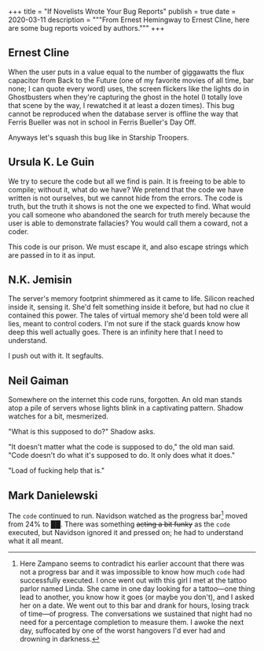 +++
title = "If Novelists Wrote Your Bug Reports"
publish = true
date = 2020-03-11
description = """From Ernest Hemingway to Ernest Cline, here are some bug
reports voiced by authors."""
+++

## Ernest Cline

When the user puts in a value equal to the number of giggawatts the flux
capacitor from Back to the Future (one of my favorite movies of all time, bar
none; I can quote every word) uses, the screen flickers like the lights do in
Ghostbusters when they're capturing the ghost in the hotel (I totally love that
scene by the way, I rewatched it at least a dozen times). This bug cannot be
reproduced when the database server is offline the way that Ferris Bueller was
not in school in Ferris Bueller's Day Off.

Anyways let's squash this bug like in Starship Troopers.

## Ursula K. Le Guin

We try to secure the code but all we find is pain. It is freeing to be able to
compile; without it, what do we have? We pretend that the code we have written
is not ourselves, but we cannot hide from the errors. The code is truth, but the
truth it shows is not the one we expected to find. What would you call someone
who abandoned the search for truth merely because the user is able to
demonstrate fallacies? You would call them a coward, not a coder.

This code is our prison. We must escape it, and also escape strings which are
passed in to it as input.

## N.K. Jemisin

The server's memory footprint shimmered as it came to life. Silicon reached
inside it, sensing it. She'd felt something inside it before, but had no clue it
contained this power. The tales of virtual memory she'd been told were all lies,
meant to control coders. I'm not sure if the stack guards know how deep this
well actually goes. There is an infinity here that I need to understand.

I push out with it. It segfaults.

## Neil Gaiman

Somewhere on the internet this code runs, forgotten. An old man stands atop a
pile of servers whose lights blink in a captivating pattern. Shadow watches for
a bit, mesmerized.

"What is this supposed to do?" Shadow asks.

"It doesn't matter what the code is supposed to do," the old man said. "Code
doesn't do what it's supposed to do. It only does what it does."

"Load of fucking help that is."

## Mark Danielewski

The <span class="leaves-parody-code">`code`</span> continued to run. Navidson
watched as the progress bar[^1] moved from 24% to ██. There was something
~~acting a bit funky~~ as the <span class="leaves-parody-code">`code`</span>
executed, but Navidson ignored it and pressed on; he had to understand what it
all meant.

[^1]: <span class="leaves-parody-text">Here Zampano seems to contradict his
  earlier account that there was not a progress bar and it was impossible to
  know how much <span class="leaves-parody-code">`code`</span> had successfully
  executed. I once went out with this girl I met at the tattoo parlor named
  Linda. She came in one day looking for a tattoo—one thing lead to another, you
  know how it goes (or maybe you don't), and I asked her on a date. We went out
  to this bar and drank for hours, losing track of time—of progress. The
  conversations we sustained that night had no need for a percentage completion
  to measure them. I awoke the next day, suffocated by one of the worst
  hangovers I'd ever had and drowning in darkness.</span>
